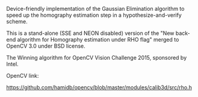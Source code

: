 Device-friendly implementation of the Gaussian Elimination algorithm to speed up the homography estimation step in a hypothesize-and-verify scheme.

This is a stand-alone (SSE and NEON disabled) version of the
"New back-end algorithm for Homography estimation under RHO flag" merged to OpenCV 3.0 under BSD license.

The Winning algorithm for OpenCV Vision Challenge 2015, sponsored by Intel.

OpenCV link:

https://github.com/hamidb/opencv/blob/master/modules/calib3d/src/rho.h
